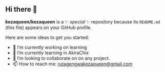 ## Hi there 👋

**kezaqueen/kezaqueen** is a ✨ _special_ ✨ repository because its `README.md` (this file) appears on your GitHub profile.

Here are some ideas to get you started:

- 🔭 I’m currently working on learning
- 🌱 I’m currently learning in AkiraChix
- 👯 I’m looking to collaborate on on any project.
- 📫 How to reach me: rutagengwakezaqueen@gmail.com
